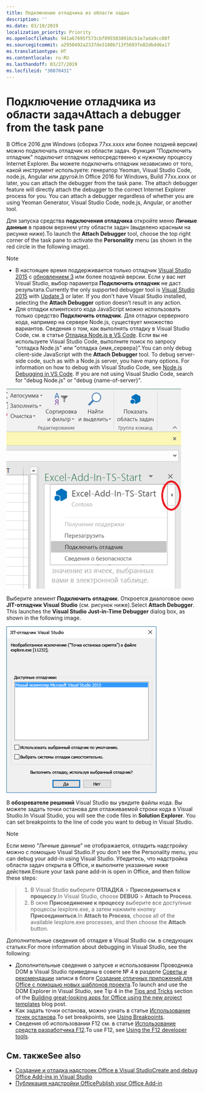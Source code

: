 ```yaml
---
title: Подключение отладчика из области задач
description: ''
ms.date: 03/19/2019
localization_priority: Priority
ms.openlocfilehash: 941a67695f573cbf0955038916cb1e7ada9cc08f
ms.sourcegitcommit: a2950492a2337de3180b713f5693fe82dbdd6a17
ms.translationtype: HT
ms.contentlocale: ru-RU
ms.lasthandoff: 03/27/2019
ms.locfileid: "30870431"
---
```

# <a name="attach-a-debugger-from-the-task-pane"></a><span data-ttu-id="6e827-102">Подключение отладчика из области задач</span><span class="sxs-lookup"><span data-stu-id="6e827-102">Attach a debugger from the task pane</span></span>

<span data-ttu-id="6e827-p101">В Office 2016 для Windows (сборка 77xx.xxxx или более поздней версии) можно подключать отладчик из области задач. Функция "Подключить отладчик" подключит отладчик непосредственно к нужному процессу Internet Explorer. Вы можете подключить отладчик независимо от того, какой инструмент используете: генератор Yeoman, Visual Studio Code, node.js, Angular или другой.</span><span class="sxs-lookup"><span data-stu-id="6e827-p101">In Office 2016 for Windows, Build 77xx.xxxx or later, you can attach the debugger from the task pane. The attach debugger feature will directly attach the debugger to the correct Internet Explorer process for you. You can attach a debugger regardless of whether you are using Yeoman Generator, Visual Studio Code, node.js, Angular, or another tool.</span></span> 

<span data-ttu-id="6e827-106">Для запуска средства **подключения отладчика** откройте меню **Личные данные** в правом верхнем углу области задач (выделено красным на рисунке ниже).</span><span class="sxs-lookup"><span data-stu-id="6e827-106">To launch the **Attach Debugger** tool, choose the top right corner of the task pane to activate the **Personality** menu (as shown in the red circle in the following image).</span></span>   

> [!NOTE]
> - <span data-ttu-id="6e827-p102">В настоящее время поддерживается только отладчик [Visual Studio 2015](https://www.visualstudio.com/downloads/) с [обновлением 3](https://msdn.microsoft.com/library/mt752379.aspx) или более поздней версии. Если у вас нет Visual Studio, выбор параметра **Подключить отладчик** не даст результата.</span><span class="sxs-lookup"><span data-stu-id="6e827-p102">Currently the only supported debugger tool is [Visual Studio 2015](https://www.visualstudio.com/downloads/) with [Update 3](https://msdn.microsoft.com/library/mt752379.aspx) or later. If you don't have Visual Studio installed, selecting the **Attach Debugger** option doesn’t result in any action.</span></span>   
> - <span data-ttu-id="6e827-p103">Для отладки клиентского кода JavaScript можно использовать только средство **Подключить отладчик**. Для отладки серверного кода, например на сервере Node.js, существует множество вариантов. Сведения о том, как выполнять отладку в Visual Studio Code, см. в статье [Отладка Node.js в VS Code](https://code.visualstudio.com/docs/nodejs/nodejs-debugging). Если вы не используете Visual Studio Code, выполните поиск по запросу "отладка Node.js" или "отладка {имя_сервера}".</span><span class="sxs-lookup"><span data-stu-id="6e827-p103">You can only debug client-side JavaScript with the **Attach Debugger** tool. To debug server-side code, such as with a Node.js server, you have many options. For information on how to debug with Visual Studio Code, see [Node.js Debugging in VS Code](https://code.visualstudio.com/docs/nodejs/nodejs-debugging). If you are not using Visual Studio Code, search for "debug Node.js" or "debug {name-of-server}".</span></span>

![Снимок экрана: меню подключения отладчика](../images/attach-debugger.png)

<span data-ttu-id="6e827-p104">Выберите элемент **Подключить отладчик**. Откроется диалоговое окно **JIT-отладчик Visual Studio** (см. рисунок ниже).</span><span class="sxs-lookup"><span data-stu-id="6e827-p104">Select **Attach Debugger**. This launches the **Visual Studio Just-in-Time Debugger** dialog box, as shown in the following image.</span></span> 

![Снимок экрана: JIT-отладчик Visual Studio](../images/visual-studio-debugger.png)

<span data-ttu-id="6e827-p105">В **обозревателе решений** Visual Studio вы увидите файлы кода.   Вы можете задать точки останова для отлаживаемой строки кода в Visual Studio.</span><span class="sxs-lookup"><span data-stu-id="6e827-p105">In Visual Studio, you will see the code files in **Solution Explorer**.   You can set breakpoints to the line of code you want to debug in Visual Studio.</span></span>

> [!NOTE]
> <span data-ttu-id="6e827-119">Если меню "Личные данные" не отображается, отладить надстройку можно с помощью Visual Studio.</span><span class="sxs-lookup"><span data-stu-id="6e827-119">If you don't see the Personality menu, you can debug your add-in using Visual Studio.</span></span> <span data-ttu-id="6e827-120">Убедитесь, что надстройка области задач открыта в Office, и выполните указанные ниже действия.</span><span class="sxs-lookup"><span data-stu-id="6e827-120">Ensure your task pane add-in is open in Office, and then follow these steps:</span></span>

> 1. <span data-ttu-id="6e827-121">В Visual Studio выберите **ОТЛАДКА** > **Присоединиться к процессу**.</span><span class="sxs-lookup"><span data-stu-id="6e827-121">In Visual Studio, choose **DEBUG** > **Attach to Process**.</span></span>
> 2. <span data-ttu-id="6e827-122">В окне **Присоединение к процессу** выберите все доступные процессы Iexplore.exe, а затем нажмите кнопку **Присоединиться**.</span><span class="sxs-lookup"><span data-stu-id="6e827-122">In **Attach to Process**, choose all of the available Iexplore.exe processes, and then choose the **Attach** button.</span></span>

<span data-ttu-id="6e827-123">Дополнительные сведения об отладке в Visual Studio см. в следующих статьях:</span><span class="sxs-lookup"><span data-stu-id="6e827-123">For more information about debugging in Visual Studio, see the following:</span></span>

-   <span data-ttu-id="6e827-124">Дополнительные сведения о запуске и использовании Проводника DOM в Visual Studio приведены в совете № 4 в разделе [Советы и рекомендации](https://blogs.msdn.microsoft.com/officeapps/2013/04/16/building-great-looking-apps-for-office-using-the-new-project-templates/#tips_tricks) записи в блоге [Создание отличных приложений для Office с помощью новых шаблонов проекта](https://blogs.msdn.microsoft.com/officeapps/2013/04/16/building-great-looking-apps-for-office-using-the-new-project-templates).</span><span class="sxs-lookup"><span data-stu-id="6e827-124">To launch and use the DOM Explorer in Visual Studio, see Tip 4 in the [Tips and Tricks](https://blogs.msdn.microsoft.com/officeapps/2013/04/16/building-great-looking-apps-for-office-using-the-new-project-templates/#tips_tricks) section of the [Building great-looking apps for Office using the new project templates](https://blogs.msdn.microsoft.com/officeapps/2013/04/16/building-great-looking-apps-for-office-using-the-new-project-templates) blog post.</span></span>
-   <span data-ttu-id="6e827-125">Как задать точки останова, можно узнать в статье [Использование точек останова](/visualstudio/debugger/using-breakpoints?view=vs-2015).</span><span class="sxs-lookup"><span data-stu-id="6e827-125">To set breakpoints, see [Using Breakpoints](/visualstudio/debugger/using-breakpoints?view=vs-2015).</span></span>
-   <span data-ttu-id="6e827-126">Сведения об использовании F12 см. в статье [Использование средств разработчика F12](/previous-versions/windows/internet-explorer/ie-developer/samples/bg182326(v=vs.85)).</span><span class="sxs-lookup"><span data-stu-id="6e827-126">To use F12, see [Using the F12 developer tools](/previous-versions/windows/internet-explorer/ie-developer/samples/bg182326(v=vs.85)).</span></span>

## <a name="see-also"></a><span data-ttu-id="6e827-127">См. также</span><span class="sxs-lookup"><span data-stu-id="6e827-127">See also</span></span>

- [<span data-ttu-id="6e827-128">Создание и отладка надстроек Office в Visual Studio</span><span class="sxs-lookup"><span data-stu-id="6e827-128">Create and debug Office Add-ins in Visual Studio</span></span>](../develop/create-and-debug-office-add-ins-in-visual-studio.md)
- [<span data-ttu-id="6e827-129">Публикация надстройки Office</span><span class="sxs-lookup"><span data-stu-id="6e827-129">Publish your Office Add-in</span></span>](../publish/publish.md)
